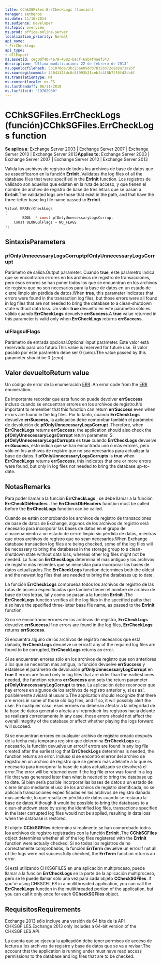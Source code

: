 ```yaml
---
title: CChkSGFiles.ErrCheckLogs (función)
manager: sethgros
ms.date: 11/16/2014
ms.audience: Developer
ms.topic: overview
ms.prod: office-online-server
localization_priority: Normal
api_name:
- ErrCheckLogs
api_type:
- dllExport
ms.assetid: cec0df4b-4679-4682-bacf-69b4f4aef343
description: 'Última modificación: 22 de febrero de 2013'
ms.openlocfilehash: 5b1070de73bc23ae09ddb7835bd72c8e8a71a95f
ms.sourcegitcommit: 34041125dc8c5f993b21cebfc4f8b72f0fd2cb6f
ms.translationtype: MT
ms.contentlocale: es-ES
ms.lasthandoff: 06/11/2018
ms.locfileid: "19762980"
---
```

# <a name="cchksgfileserrchecklogs-function"></a><span data-ttu-id="b8794-103">CChkSGFiles.ErrCheckLogs (función)</span><span class="sxs-lookup"><span data-stu-id="b8794-103">CChkSGFiles.ErrCheckLogs function</span></span>

<span data-ttu-id="b8794-104">**Se aplica a:** Exchange Server 2003 | Exchange Server 2007 | Exchange Server 2010 | Exchange Server 2013</span><span class="sxs-lookup"><span data-stu-id="b8794-104">**Applies to:** Exchange Server 2003 | Exchange Server 2007 | Exchange Server 2010 | Exchange Server 2013</span></span>
  
<span data-ttu-id="b8794-105">Valida los archivos de registro de todos los archivos de base de datos que se especificaron en la función **ErrInit** .</span><span class="sxs-lookup"><span data-stu-id="b8794-105">Validates the log files of all the database files that were specified in the **ErrInit** function.</span></span> <span data-ttu-id="b8794-106">Los registros de validado son aquellos que existen en la ruta de acceso, y que tienen el nombre de archivo de registro de base de tres letras que se pasan a **ErrInit**.</span><span class="sxs-lookup"><span data-stu-id="b8794-106">The validated logs are those that exist in the path, and that have the three-letter base log file name passed to **ErrInit**.</span></span>
  
```cs
Vitual ERRErrCheckLogs 
(
        BOOL  * const pfOnlyUnnecessaryLogsCorrup,
    Const ULONGulFlags = NO_FLAGS
);

```

## <a name="parameters"></a><span data-ttu-id="b8794-107">Sintaxis</span><span class="sxs-lookup"><span data-stu-id="b8794-107">Parameters</span></span>

### <a name="pfonlyunnecessarylogscorrupt"></a><span data-ttu-id="b8794-108">pfOnlyUnnecessaryLogsCorrupt</span><span class="sxs-lookup"><span data-stu-id="b8794-108">pfOnlyUnnecessaryLogsCorrupt</span></span> 
  
<span data-ttu-id="b8794-109">Parámetro de salida.</span><span class="sxs-lookup"><span data-stu-id="b8794-109">Output parameter.</span></span> <span data-ttu-id="b8794-110">Cuando **true**, este parámetro indica que se encontraron errores en los archivos de registro de transacciones, pero esos errores se han poner todos los que se encuentran en los archivos de registro que no son necesarios para la base de datos en un estado de cierre limpio sin pérdida de datos.</span><span class="sxs-lookup"><span data-stu-id="b8794-110">When **true**, this parameter indicates that errors were found in the transaction log files, but those errors were all found in log files that are not needed to bring the database to a clean-shutdown state without data loss.</span></span> <span data-ttu-id="b8794-111">Un valor **true** devuelto en este parámetro sólo es válido cuando **ErrCheckLogs** devuelve **errSuccess**.</span><span class="sxs-lookup"><span data-stu-id="b8794-111">A **true** value returned in this parameter is valid only when **ErrCheckLogs** returns **errSuccess**.</span></span> 
    
### <a name="ulflags"></a><span data-ttu-id="b8794-112">ulFlags</span><span class="sxs-lookup"><span data-stu-id="b8794-112">ulFlags</span></span>
  
<span data-ttu-id="b8794-113">Parámetro de entrada opcional.</span><span class="sxs-lookup"><span data-stu-id="b8794-113">Optional input parameter.</span></span> <span data-ttu-id="b8794-114">Este valor está reservado para uso futuro.</span><span class="sxs-lookup"><span data-stu-id="b8794-114">This value is reserved for future use.</span></span> <span data-ttu-id="b8794-115">El valor pasado por este parámetro debe ser 0 (cero).</span><span class="sxs-lookup"><span data-stu-id="b8794-115">The value passed by this parameter should be 0 (zero).</span></span>
    
## <a name="return-value"></a><span data-ttu-id="b8794-116">Valor devuelto</span><span class="sxs-lookup"><span data-stu-id="b8794-116">Return value</span></span>

<span data-ttu-id="b8794-117">Un código de error de la enumeración [ERR](cchksgfiles-err-enumeration.md) .</span><span class="sxs-lookup"><span data-stu-id="b8794-117">An error code from the [ERR](cchksgfiles-err-enumeration.md) enumeration.</span></span> 
  
<span data-ttu-id="b8794-118">Es importante recordar que esta función puede devolver **errSuccess** incluso cuando se encuentran errores en los archivos de registro.</span><span class="sxs-lookup"><span data-stu-id="b8794-118">It's important to remember that this function can return **errSuccess** even when errors are found in the log files.</span></span> <span data-ttu-id="b8794-119">Por lo tanto, cuando **ErrCheckLogs** devuelve **errSuccess**, la aplicación debe comprobar también el parámetro de devolución de **pfOnlyUnnecessaryLogsCorrupt** .</span><span class="sxs-lookup"><span data-stu-id="b8794-119">Therefore, when **ErrCheckLogs** returns **errSuccess**, the application should also check the  **pfOnlyUnnecessaryLogsCorrupt** return parameter.</span></span> <span data-ttu-id="b8794-120">Si **pfOnlyUnnecessaryLogsCorrupts** es **true** cuando **ErrCheckLogs** devuelve **errSuccess**, esto indica que se han encontrado uno o más errores, pero sólo en los archivos de registro que no sea necesarios para actualizar la base de datos.</span><span class="sxs-lookup"><span data-stu-id="b8794-120">If **pfOnlyUnnecessaryLogsCorrupts** is **true** when **ErrCheckLogs** returns **errSuccess**, this indicates that one or more errors were found, but only in log files not needed to bring the database up-to-date.</span></span>
  
## <a name="remarks"></a><span data-ttu-id="b8794-121">Notas</span><span class="sxs-lookup"><span data-stu-id="b8794-121">Remarks</span></span>

<span data-ttu-id="b8794-122">Para poder llamar a la función **ErrCheckLogs** , se debe llamar a la función **ErrCheckDbHeaders** .</span><span class="sxs-lookup"><span data-stu-id="b8794-122">The **ErrCheckDbHeaders** function must be called before the **ErrCheckLogs** function can be called.</span></span> 
  
<span data-ttu-id="b8794-123">Cuando se están comprobando los archivos de registro de transacciones de base de datos de Exchange, algunos de los archivos de registro será necesario para incorporar las bases de datos en el grupo de almacenamiento a un estado de cierre limpio sin pérdida de datos, mientras que otros archivos de registro que no sean necesarios.</span><span class="sxs-lookup"><span data-stu-id="b8794-123">When Exchange database transaction log files are being checked, some of the log files will be necessary to bring the databases in the storage group to a clean-shutdown state without data loss, whereas other log files might not be needed.</span></span> <span data-ttu-id="b8794-124">La función **ErrCheckLogs** determina el más antiguo y los archivos de registro más recientes que se necesitan para incorporar las bases de datos actualizados.</span><span class="sxs-lookup"><span data-stu-id="b8794-124">The **ErrCheckLogs** function determines both the oldest and the newest log files that are needed to bring the databases up to date.</span></span> 
  
<span data-ttu-id="b8794-125">La función **ErrCheckLogs** comprueba todos los archivos de registro de las rutas de acceso especificadas que también tienen el nombre de archivo de base de tres letras, tal y como se pasan a la función **ErrInit** .</span><span class="sxs-lookup"><span data-stu-id="b8794-125">The **ErrCheckLogs** function verifies all the log files in the specified paths that also have the specified three-letter base file name, as passed to the **ErrInit** function.</span></span> 
  
<span data-ttu-id="b8794-126">Si no se encontraron errores en los archivos de registro, **ErrCheckLogs** devuelve **errSuccess**.</span><span class="sxs-lookup"><span data-stu-id="b8794-126">If no errors are found in the log files, **ErrCheckLogs** returns **errSuccess**.</span></span> 
  
<span data-ttu-id="b8794-127">Si encuentra alguno de los archivos de registro necesarios que está dañado, **ErrCheckLogs** devuelve un error.</span><span class="sxs-lookup"><span data-stu-id="b8794-127">If any of the required log files are found to be corrupted, **ErrCheckLogs** returns an error.</span></span> 
  
<span data-ttu-id="b8794-128">Si se encuentran errores sólo en los archivos de registro que son anteriores a los que se necesitan más antigua, la función devuelve **errSuccess** y establece el parámetro de devolución **pfOnlyUnnecessaryLogCorrupt** en **true**.</span><span class="sxs-lookup"><span data-stu-id="b8794-128">If errors are found only in log files that are older than the earliest ones needed, the function returns **errSuccess** and sets the return parameter **pfOnlyUnnecessaryLogCorrupt** to **true**.</span></span> <span data-ttu-id="b8794-129">La aplicación debe reconocer que hay errores en algunos de los archivos de registro anterior y, si es así, posiblemente avisará al usuario.</span><span class="sxs-lookup"><span data-stu-id="b8794-129">The application should recognize that there are errors in some of those old log files, and if so, it will possibly alert the user.</span></span> <span data-ttu-id="b8794-130">En cualquier caso, esos errores no deberían afectar a la integridad de la base de datos general o afecta a si reproducir los registros hacia delante se realizará correctamente.</span><span class="sxs-lookup"><span data-stu-id="b8794-130">In any case, those errors should not affect the overall integrity of the database or affect whether playing the logs forward will succeed.</span></span>
  
<span data-ttu-id="b8794-131">Si se encuentran errores en cualquier archivo de registro creado después de la fecha más temprana registro que determina **ErrCheckLogs** es necesario, la función devuelve un error.</span><span class="sxs-lookup"><span data-stu-id="b8794-131">If errors are found in any log file created after the earliest log that **ErrCheckLogs** determines is needed, the function returns an error.</span></span> <span data-ttu-id="b8794-132">Incluso si se encontró el error del archivo de registro en un archivo de registro que se generó más adelante a lo que es necesario para incorporar la base de datos actualizado se devolverá el error.</span><span class="sxs-lookup"><span data-stu-id="b8794-132">The error will be returned even if the log file error was found in a log file that was generated later than what is needed to bring the database up to date.</span></span> <span data-ttu-id="b8794-133">Si bien sería posible incorporar las bases de datos a un estado de cierre limpio mediante el uso de los archivos de registro identificada, no se aplicaría transacciones especificadas en los archivos de registro dañado más adelante, lo que resulta en pérdida de datos cuando se restaura la base de datos.</span><span class="sxs-lookup"><span data-stu-id="b8794-133">Although it would be possible to bring the databases to a clean-shutdown state by using the identified log files, transactions specified in the later corrupted log files would not be applied, resulting in data loss when the database is restored.</span></span> 
  
<span data-ttu-id="b8794-134">El objeto **CChkSGFiles** determina si realmente se han comprobado todos los archivos de registro registrados con la función **ErrInit** .</span><span class="sxs-lookup"><span data-stu-id="b8794-134">The **CChkSGFiles** object determines whether all of the log files registered with the **ErrInit** function were actually checked.</span></span> <span data-ttu-id="b8794-135">Si no todos los registros de no correctamente comprobados, la función **ErrTerm** devuelve un error.</span><span class="sxs-lookup"><span data-stu-id="b8794-135">If not all of the logs were not successfully checked, the **ErrTerm** function returns an error.</span></span> 
  
<span data-ttu-id="b8794-136">Si está utilizando CHKSGFILES en una aplicación multiproceso, puede llamar a la función **ErrCheckLogs** en la parte de la aplicación multiproceso, pero se le puede llamar sólo una vez para cada objeto **CCheckSGFiles** .</span><span class="sxs-lookup"><span data-stu-id="b8794-136">If you're using CHKSGFILES in a multithreaded application, you can call the **ErrCheckLogs** function in the multithreaded portion of the application, but you can call it only once for each **CCheckSGFiles** object.</span></span> 
  
## <a name="requirements"></a><span data-ttu-id="b8794-137">Requisitos</span><span class="sxs-lookup"><span data-stu-id="b8794-137">Requirements</span></span>

<span data-ttu-id="b8794-138">Exchange 2013 sólo incluye una versión de 64 bits de la API CHKSGFILES.</span><span class="sxs-lookup"><span data-stu-id="b8794-138">Exchange 2013 only includes a 64-bit version of the CHKSGFILES API.</span></span>
  
<span data-ttu-id="b8794-139">La cuenta que se ejecuta la aplicación debe tener permisos de acceso de lectura a los archivos de registro y base de datos que se va a revisar.</span><span class="sxs-lookup"><span data-stu-id="b8794-139">The account that the application is running under must have read access permissions to the database and log files that are to be checked.</span></span>
  

